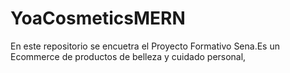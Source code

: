 # YoaCosmeticsMERN
En este repositorio se encuetra el Proyecto Formativo Sena.Es un Ecommerce de productos de belleza y cuidado personal,
